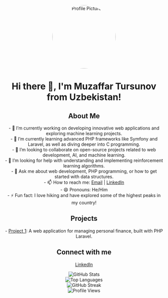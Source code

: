 <p align="center">
  <img src="https://github.com/muzaffaar.png" alt="Profile Picture" width="200" style="width: 200px; height: 200px; border-radius: 50%;">
</p>

<h1 align="center">Hi there 👋, I'm Muzaffar Tursunov from Uzbekistan!</h1>

<h2 align="center">About Me</h2>
<p align="center">
  - 🔭 I’m currently working on developing innovative web applications and exploring machine learning projects.<br>
  - 🌱 I’m currently learning advanced PHP frameworks like Symfony and Laravel, as well as diving deeper into C programming.<br>
  - 👯 I’m looking to collaborate on open-source projects related to web development, AI, and machine learning.<br>
  - 🤔 I’m looking for help with understanding and implementing reinforcement learning algorithms.<br>
  - 💬 Ask me about web development, PHP programming, or how to get started with data structures.<br>
  - 📫 How to reach me: <a href="mailto:muzaffart949@gmail.com">Email</a> | <a href="https://www.linkedin.com/in/muzaffar-tursunov-4065b8244">LinkedIn</a><br>
  - 😄 Pronouns: He/Him<br>
  - ⚡ Fun fact: I love hiking and have explored some of the highest peaks in my country!
</p>

<h2 align="center">Projects</h2>
<p align="center">
  - <a href="https://tanlovmedia.uz/">Project 1</a>: A web application for managing personal finance, built with PHP Laravel.
</p>

<h2 align="center">Connect with me</h2>
<p align="center">
  <a href="https://www.linkedin.com/in/muzaffar-tursunov-4065b8244">LinkedIn</a>
</p>

<p align="center">
  <img src="https://github-readme-stats.vercel.app/api?username=muzaffaar&show_icons=true" alt="GitHub Stats"><br>
  <img src="https://github-readme-stats.vercel.app/api/top-langs/?username=muzaffaar&layout=compact" alt="Top Languages"><br>
  <img src="https://github-readme-streak-stats.herokuapp.com/?user=muzaffaar" alt="GitHub Streak"><br>
  <img src="https://komarev.com/ghpvc/?username=muzaffaar" alt="Profile Views">
</p>
